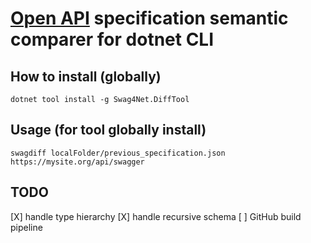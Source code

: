 # [Open API](https://swagger.io/) specification semantic comparer for dotnet CLI

## How to install (globally)

```dotnet tool install -g Swag4Net.DiffTool```

## Usage (for tool globally install)

```swagdiff localFolder/previous_specification.json https://mysite.org/api/swagger```


## TODO

[X] handle type hierarchy
[X] handle recursive schema
[ ] GitHub build pipeline